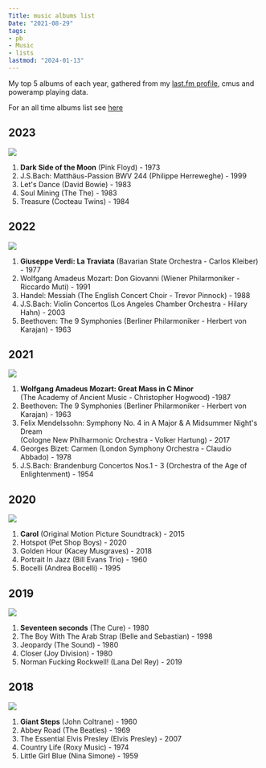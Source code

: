 ```yaml
---
Title: music albums list
Date: "2021-08-29"
tags: 
- pb
- Music
- lists
lastmod: "2024-01-13"
---
```


My top 5 albums of each year, gathered from my [last.fm profile](https://www.last.fm/user/nicksiv), cmus and poweramp playing data.

For an all time albums list see [here](/all-music)

## 2023

![](/../../images/lp-darkside.jpg)

1. **Dark Side of the Moon** (Pink Floyd) - 1973
2. J.S.Bach: Matthäus-Passion BWV 244 (Philippe Herreweghe) - 1999
3. Let's Dance (David Bowie) - 1983
4. Soul Mining (The The) - 1983
5. Treasure (Cocteau Twins) - 1984

## 2022

![](/../../images/lp-traviata.jpg)

1. **Giuseppe Verdi: La Traviata** (Bavarian State Orchestra - Carlos Kleiber) - 1977
2. Wolfgang Amadeus Mozart: Don Giovanni (Wiener Philarmoniker - Riccardo Muti) - 1991
3. Handel: Messiah (The English Concert Choir - Trevor Pinnock) - 1988
4. J.S.Bach: Violin Concertos (Los Angeles Chamber Orchestra - Hilary Hahn) - 2003
5. Beethoven: The 9 Symphonies (Berliner Philarmoniker - Herbert von Karajan) - 1963

## 2021

![](/../../images/lp-mass.jpg)

1. **Wolfgang Amadeus Mozart: Great Mass in C Minor**  
(The Academy of Ancient Music - Christopher Hogwood) -1987
2. Beethoven: The 9 Symphonies (Berliner Philarmoniker - Herbert von Karajan) - 1963
3. Felix Mendelssohn: Symphony No. 4 in A Major & A Midsummer Night's Dream  
(Cologne New Philharmonic Orchestra - Volker Hartung) - 2017
4. Georges Bizet: Carmen (London Symphony Orchestra - Claudio Abbado) - 1978
5. J.S.Bach: Brandenburg Concertos Nos.1 - 3 (Orchestra of the Age of Enlightenment) - 1954

## 2020

![](/../../images/lp-carol.jpg)

1. **Carol** (Original Motion Picture Soundtrack) - 2015
2. Hotspot (Pet Shop Boys) - 2020
3. Golden Hour (Kacey Musgraves) - 2018
4. Portrait In Jazz (Bill Evans Trio) - 1960 
5. Bocelli (Andrea Bocelli) - 1995

## 2019

![](/../../images/lp-seventeen.jpg)

1. **Seventeen seconds** (The Cure) - 1980
2. The Boy With The Arab Strap (Belle and Sebastian) - 1998
3. Jeopardy	(The Sound) - 1980
4. Closer (Joy Division) - 1980
5. Norman Fucking Rockwell! (Lana Del Rey) - 2019

## 2018

![](/../../images/lp-giantsteps.jpg)

1. **Giant Steps** (John Coltrane) - 1960
2. Abbey Road (The Beatles) - 1969
3. The Essential Elvis Presley (Elvis Presley) - 2007
4. Country Life (Roxy Music) - 1974
5. Little Girl Blue	(Nina Simone) - 1959
